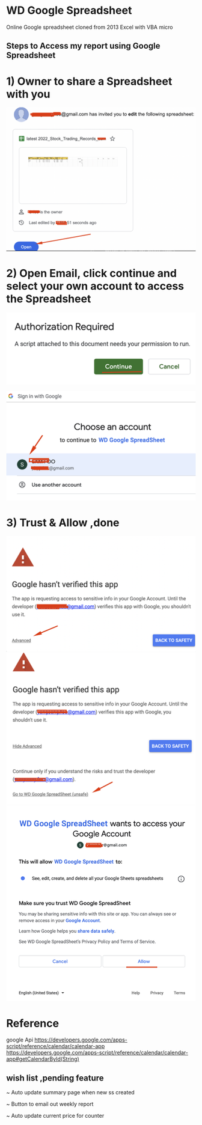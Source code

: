 # WD Google Spreadsheet 
Online Google spreadsheet cloned from 2013 Excel with VBA micro

## Steps to Access my report using Google Spreadsheet
# 1) Owner to share a Spreadsheet with you
![sample splunk output](https://github.com/samxrc/wd_ss/blob/master/1_openemail.png?raw=true)

# 2) Open Email, click continue and select your own account to access the Spreadsheet
![sample splunk output](https://github.com/samxrc/wd_ss/blob/master/2_continue.png?raw=true)

![sample splunk output](https://github.com/samxrc/wd_ss/blob/master/3_choose_ur_account.png?raw=true)

# 3) Trust & Allow ,done 
![sample splunk output](https://github.com/samxrc/wd_ss/blob/master/4_advanced.png?raw=true)
![sample splunk output](https://github.com/samxrc/wd_ss/blob/master/5_trust.png?raw=true)
![sample splunk output](https://github.com/samxrc/wd_ss/blob/master/6_allow.png?raw=true)


 



# Reference 
google Api 
https://developers.google.com/apps-script/reference/calendar/calendar-app
https://developers.google.com/apps-script/reference/calendar/calendar-app#getCalendarById(String)

## wish list ,pending feature
~ Auto update summary page when new ss created

~ Button to email out weekly report 

~ Auto update current price for counter

